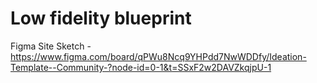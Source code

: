 
# Low fidelity blueprint
Figma Site Sketch - https://www.figma.com/board/qPWu8Ncq9YHPdd7NwWDDfy/Ideation-Template--Community-?node-id=0-1&t=SSxF2w2DAVZkqjpU-1
